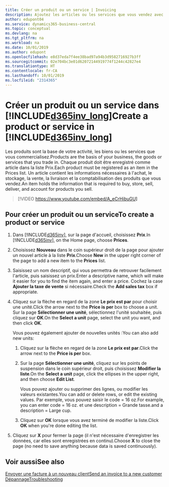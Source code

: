 ```yaml
---
title: Créer un produit ou un service | Invoicing
description: Ajoutez les articles ou les services que vous vendez avec le prix que vous voulez définir. Vous avez également le choix entre différentes unités de mesure pour chaque produit ou service.
author: edupont04
ms.service: dynamics365-business-central
ms.topic: conceptual
ms.devlang: na
ms.tgt_pltfrm: na
ms.workload: na
ms.date: 10/01/2019
ms.author: edupont
ms.openlocfilehash: e8d37eda7f4ee38bad97a94b3d9582716927b3ff
ms.sourcegitcommit: 02e704bc3e01d62072144919774f1244c42827e4
ms.translationtype: HT
ms.contentlocale: fr-CA
ms.lasthandoff: 10/01/2019
ms.locfileid: "2314365"
---
```

# <a name="create-a-product-or-service-in-included365inv_longincludesd365inv_longmd"></a><span data-ttu-id="cd3d1-104">Créer un produit ou un service dans [!INCLUDE[d365inv_long](includes/d365inv_long.md)]</span><span class="sxs-lookup"><span data-stu-id="cd3d1-104">Create a product or service in [!INCLUDE[d365inv_long](includes/d365inv_long.md)]</span></span>
<span data-ttu-id="cd3d1-105">Les produits sont la base de votre activité, les biens ou les services que vous commercialisez.</span><span class="sxs-lookup"><span data-stu-id="cd3d1-105">Products are the basis of your business, the goods or services that you trade in.</span></span> <span data-ttu-id="cd3d1-106">Chaque produit doit être enregistré comme article dans la liste Prix.</span><span class="sxs-lookup"><span data-stu-id="cd3d1-106">Each product must be registered as an item in the Prices list.</span></span> <span data-ttu-id="cd3d1-107">Un article contient les informations nécessaires à l'achat, le stockage, la vente, la livraison et la comptabilisation des produits que vous vendez.</span><span class="sxs-lookup"><span data-stu-id="cd3d1-107">An item holds the information that is required to buy, store, sell, deliver, and account for products you sell.</span></span>  

> [!VIDEO https://www.youtube.com/embed/A_eCrHibuGU]

## <a name="to-create-a-product-or-service"></a><span data-ttu-id="cd3d1-108">Pour créer un produit ou un service</span><span class="sxs-lookup"><span data-stu-id="cd3d1-108">To create a product or service</span></span>
1. <span data-ttu-id="cd3d1-109">Dans [!INCLUDE[d365inv](includes/d365inv.md)], sur la page d'accueil, choisissez **Prix**.</span><span class="sxs-lookup"><span data-stu-id="cd3d1-109">In [!INCLUDE[d365inv](includes/d365inv.md)], on the Home page, choose **Prices**.</span></span>  
2. <span data-ttu-id="cd3d1-110">Choisissez **Nouveau** dans le coin supérieur droit de la page pour ajouter un nouvel article à la liste **Prix**.</span><span class="sxs-lookup"><span data-stu-id="cd3d1-110">Choose **New** in the upper right corner of the page to add a new item to the **Prices** list.</span></span>  
3. <span data-ttu-id="cd3d1-111">Saisissez un nom descriptif, qui vous permettra de retrouver facilement l'article, puis saisissez un prix.</span><span class="sxs-lookup"><span data-stu-id="cd3d1-111">Enter a descriptive name, which will make it easier for you to find the item again, and enter a price.</span></span> <span data-ttu-id="cd3d1-112">Cochez la case **Ajouter la taxe de vente** si nécessaire.</span><span class="sxs-lookup"><span data-stu-id="cd3d1-112">Check the **Add sales tax** box if appropriate.</span></span>  
4. <span data-ttu-id="cd3d1-113">Cliquez sur la flèche en regard de la zone **Le prix est par** pour choisir une unité.</span><span class="sxs-lookup"><span data-stu-id="cd3d1-113">Click the arrow next to the **Price is per** box to choose a unit.</span></span> <span data-ttu-id="cd3d1-114">Sur la page **Sélectionner une unité**, sélectionnez l'unité souhaitée, puis cliquez sur **OK**.</span><span class="sxs-lookup"><span data-stu-id="cd3d1-114">On the **Select a unit** page, select the unit you want, and then click **OK**.</span></span>  

    <span data-ttu-id="cd3d1-115">Vous pouvez également ajouter de nouvelles unités :</span><span class="sxs-lookup"><span data-stu-id="cd3d1-115">You can also add new units:</span></span>  

    1. <span data-ttu-id="cd3d1-116">Cliquez sur la flèche en regard de la zone **Le prix est par**.</span><span class="sxs-lookup"><span data-stu-id="cd3d1-116">Click the arrow next to the **Price is per** box.</span></span>  
    2. <span data-ttu-id="cd3d1-117">Sur la page **Sélectionner une unité**, cliquez sur les points de suspension dans le coin supérieur droit, puis choisissez **Modifier la liste**.</span><span class="sxs-lookup"><span data-stu-id="cd3d1-117">On the **Select a unit** page, click the ellipses in the upper right, and then choose **Edit List**.</span></span>  

        <span data-ttu-id="cd3d1-118">Vous pouvez ajouter ou supprimer des lignes, ou modifier les valeurs existantes.</span><span class="sxs-lookup"><span data-stu-id="cd3d1-118">You can add or delete rows, or edit the existing values.</span></span> <span data-ttu-id="cd3d1-119">Par exemple, vous pouvez saisir le code = 16 oz.</span><span class="sxs-lookup"><span data-stu-id="cd3d1-119">For example, you can enter code = 16 oz.</span></span> <span data-ttu-id="cd3d1-120">et une description = Grande tasse.</span><span class="sxs-lookup"><span data-stu-id="cd3d1-120">and a description = Large cup.</span></span>  

    3. <span data-ttu-id="cd3d1-121">Cliquez sur **OK** lorsque vous avez terminé de modifier la liste.</span><span class="sxs-lookup"><span data-stu-id="cd3d1-121">Click **OK** when you're done editing the list.</span></span>

5. <span data-ttu-id="cd3d1-122">Cliquez sur **X** pour fermer la page (il n'est nécessaire d'enregistrer les données, car elles sont enregistrées en continu).</span><span class="sxs-lookup"><span data-stu-id="cd3d1-122">Choose **X** to close the page (no need to save anything because data is saved continuously).</span></span>

## <a name="see-also"></a><span data-ttu-id="cd3d1-123">Voir aussi</span><span class="sxs-lookup"><span data-stu-id="cd3d1-123">See also</span></span>
[<span data-ttu-id="cd3d1-124">Envoyer une facture à un nouveau client</span><span class="sxs-lookup"><span data-stu-id="cd3d1-124">Send an invoice to a new customer</span></span>](send-invoice.md)  
[<span data-ttu-id="cd3d1-125">Dépannage</span><span class="sxs-lookup"><span data-stu-id="cd3d1-125">Troubleshooting</span></span>](about-troubleshooting.md)  
